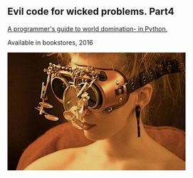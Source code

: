 ## Evil code for wicked problems. Part4 

[A programmer's guide to world domination- in Python.](tex/evil.pdf)

Available in bookstores, 2016

[![](tex/img/herGoggles.png)](tex/evil.pdf)
